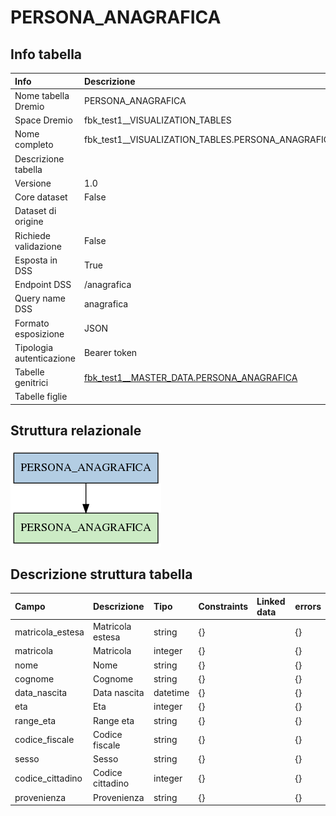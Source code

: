 # PERSONA_ANAGRAFICA

## Info tabella

| Info                     | Descrizione                                                                                                       |
|:-------------------------|:------------------------------------------------------------------------------------------------------------------|
| Nome tabella Dremio      | PERSONA_ANAGRAFICA                                                                                                |
| Space Dremio             | fbk_test1__VISUALIZATION_TABLES                                                                                   |
| Nome completo            | fbk_test1__VISUALIZATION_TABLES.PERSONA_ANAGRAFICA                                                                |
| Descrizione tabella      |                                                                                                                   |
| Versione                 | 1.0                                                                                                               |
| Core dataset             | False                                                                                                             |
| Dataset di origine       |                                                                                                                   |
| Richiede validazione     | False                                                                                                             |
| Esposta in DSS           | True                                                                                                              |
| Endpoint DSS             | /anagrafica                                                                                                       |
| Query name DSS           | anagrafica                                                                                                        |
| Formato esposizione      | JSON                                                                                                              |
| Tipologia autenticazione | Bearer token                                                                                                      |
| Tabelle genitrici        | [fbk_test1__MASTER_DATA.PERSONA_ANAGRAFICA](/Documentation/fbk_test1__MASTER_DATA/PERSONA_ANAGRAFICA/markdown.md) |
| Tabelle figlie           |                                                                                                                   |

## Struttura relazionale

![PERSONA_ANAGRAFICA](./graph_png.png)

## Descrizione struttura tabella

| Campo            | Descrizione      | Tipo     | Constraints   | Linked data   | errors   |
|:-----------------|:-----------------|:---------|:--------------|:--------------|:---------|
| matricola_estesa | Matricola estesa | string   | {}            |               | {}       |
| matricola        | Matricola        | integer  | {}            |               | {}       |
| nome             | Nome             | string   | {}            |               | {}       |
| cognome          | Cognome          | string   | {}            |               | {}       |
| data_nascita     | Data nascita     | datetime | {}            |               | {}       |
| eta              | Eta              | integer  | {}            |               | {}       |
| range_eta        | Range eta        | string   | {}            |               | {}       |
| codice_fiscale   | Codice fiscale   | string   | {}            |               | {}       |
| sesso            | Sesso            | string   | {}            |               | {}       |
| codice_cittadino | Codice cittadino | integer  | {}            |               | {}       |
| provenienza      | Provenienza      | string   | {}            |               | {}       |
